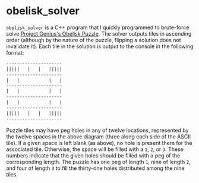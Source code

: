 # obelisk_solver

`obelisk_solver` is a C++ program that I quickly programmed to brute-force solve [Project Genius's Obelisk Puzzle](https://www.projectgeniusinc.com/true-genius-collection).
The solver outputs tiles in ascending order (although by the nature of the puzzle, flipping a solution does not invalidate it).
Each tile in the solution is output to the console in the following format:
```txt
---------------------
|||||   |   |   |||||
---------------------
|   |           |   |
---------------------
|   |           |   |
---------------------
|   |           |   |
---------------------
|||||   |   |   |||||
---------------------
```
Puzzle tiles may have peg holes in any of twelve locations, represented by the twelve spaces in the above diagram (three along each side of the ASCII tile).
If a given space is left blank (as above), no hole is present there for the associated tile.
Otherwise, the space will be filled with a `1`, `2`, or `3`.
These numbers indicate that the given holes should be filled with a peg of the corresponding length.
The puzzle has one peg of length `1`, nine of length `2`, and four of length `3` to fill the thirty-one holes distributed among the nine tiles.
